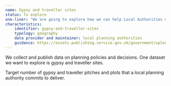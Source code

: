 ```yaml
---
name: Gypsy and traveller sites
status: To explore
one-liner: "We are going to explore how we can help Local Authorities make Gypsy and Traveller Sites data available."
characteristics:
    identifier: gypsy-and-traveller-sites
    typology: geography
    data provider and maintainer: local planning authorities
    guidance: https://assets.publishing.service.gov.uk/government/uploads/system/uploads/attachment_data/file/457420/Final_planning_and_travellers_policy.pdf
---
```


We collect and publish data on planning policies and decisions. One dataset we want to explore is gypsy and traveller sites.

Target number of gypsy and traveller pitches and plots that a local planning authority commits to deliver.
